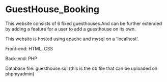 # GuestHouse_Booking

This website consists of 6 fixed guesthouses.And can be further extended by adding a feature for a user to add a guesthouse on its own.

This website is hosted using apache and mysql on a 'localhost'.

Front-end: HTML, CSS

Back-end: PHP

Database file: guesthouse.sql
  (this is the db file that can be uploaded on phpmyadmin)


